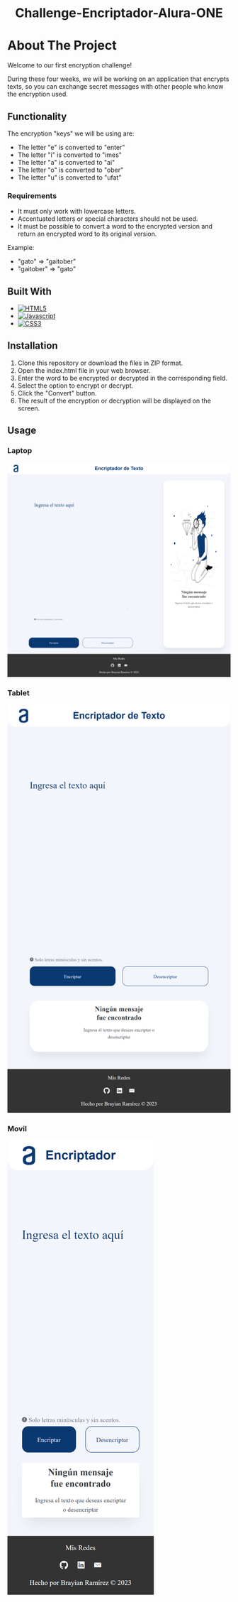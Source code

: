 <h1 align="center"> Challenge-Encriptador-Alura-ONE </h1>

# About The Project

Welcome to our first encryption challenge!

During these four weeks, we will be working on an application that encrypts texts, so you can exchange secret messages with other people who know the encryption used.

## Functionality

The encryption "keys" we will be using are:

- The letter "e" is converted to "enter"
- The letter "i" is converted to "imes"
- The letter "a" is converted to "ai"
- The letter "o" is converted to "ober"
- The letter "u" is converted to "ufat"

### Requirements

- It must only work with lowercase letters.
- Accentuated letters or special characters should not be used.
- It must be possible to convert a word to the encrypted version and return an encrypted word to its original version.

Example:

- "gato" => "gaitober"
- "gaitober" => "gato"

## Built With

- [![HTML5][html5.com]][html5-url]
- [![Javascript][javascript.com]][javascript-url]
- [![CSS3][css3.com]][css3-url]

## Installation

1. Clone this repository or download the files in ZIP format.
2. Open the index.html file in your web browser.
3. Enter the word to be encrypted or decrypted in the corresponding field.
4. Select the option to encrypt or decrypt.
5. Click the "Convert" button.
6. The result of the encryption or decryption will be displayed on the screen.

## Usage

### Laptop

[![Laptop Screen Shot][laptop-screenshot]](https://example.com)

### Tablet

[![Tablet Screen Shot][tablet-screenshot]](https://example.com)

### Movil

[![Movil Screen Shot][movil-screenshot]](https://example.com)

<!-- MARKDOWN LINKS & IMAGES -->
<!-- https://www.markdownguide.org/basic-syntax/#reference-style-links -->

[html5.com]: https://img.shields.io/badge/html5-orange?style=for-the-badge&logo=html5&logoColor=white
[html5-url]: https://lenguajehtml.com/html/
[javascript.com]: https://img.shields.io/badge/javascript-yellow?style=for-the-badge&logo=javascript&logoColor=white
[javascript-url]: https://developer.mozilla.org/es/docs/Web/JavaScript
[css3.com]: https://img.shields.io/badge/CSS3-blue?style=for-the-badge&logo=CSS3&logoColor=white
[css3-url]: https://developer.mozilla.org/es/docs/Web/CSS
[laptop-screenshot]: assets/ssLaptop.png
[tablet-screenshot]: assets/ssTablet.png
[movil-screenshot]: assets/ssMovil.png
